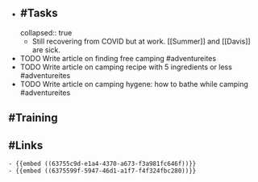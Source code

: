 - ## #Tasks
  collapsed:: true
	- Still recovering from COVID but at work. [[Summer]] and [[Davis]] are sick.
- TODO Write article on finding free camping #adventureites
- TODO Write article on camping recipe with 5 ingredients or less #adventureites
- TODO Write article on camping hygene: how to bathe while camping #adventureites
## #Training
## #Links
	- {{embed ((63755c9d-e1a4-4370-a673-f3a981fc646f))}}
	- {{embed ((6375599f-5947-46d1-a1f7-f4f324fbc280))}}
